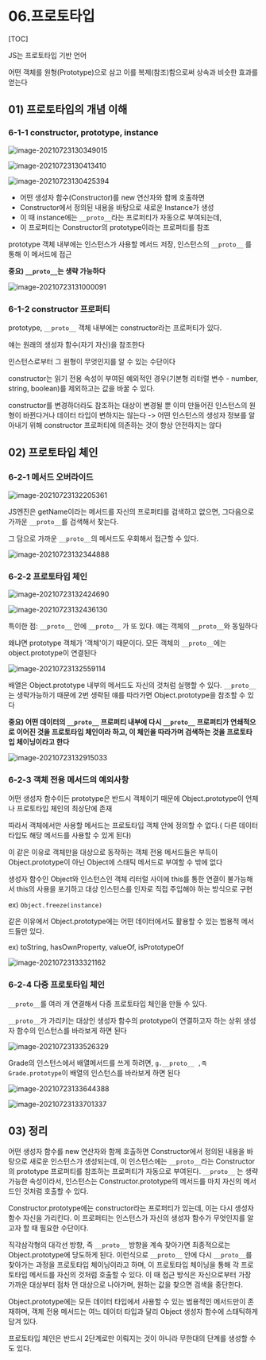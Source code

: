 # 06.프로토타입

[TOC]

JS는 프로토타입 기반 언어

어떤 객체를 원형(Prototype)으로 삼고 이를 복제(참조)함으로써 상속과 비슷한 효과를 얻는다



## 01) 프로토타입의 개념 이해

### 6-1-1 constructor, prototype, instance

![image-20210723130349015](06.프로토타입.assets/image-20210723130349015.png)

![image-20210723130413410](06.프로토타입.assets/image-20210723130413410.png)

![image-20210723130425394](06.프로토타입.assets/image-20210723130425394.png)

- 어떤 생성자 함수(Constructor)를  new 연산자와 함께 호출하면
- Constructor에서 정의된 내용을 바탕으로 새로운 Instance가 생성
- 이 때 instance에는 `__proto__`라는 프로퍼티가 자동으로 부여되는데,
- 이 프로퍼티는 Constructor의 prototype이라는 프로퍼티를 참조

prototype 객체 내부에는 인스턴스가 사용할 메서드 저장, 인스턴스의 `__proto__` 를 통해 이 메서드에 접근

__중요) `__proto__`는 생략 가능하다__

![image-20210723131000091](06.프로토타입.assets/image-20210723131000091.png)



### 6-1-2 constructor 프로퍼티

prototype, `__proto__` 객체 내부에는 constructor라는 프로퍼티가 있다.

얘는 원래의 생성자 함수(자기 자신)을 참조한다

인스턴스로부터 그 원형이 무엇인지를 알 수 있는 수단이다



constructor는 읽기 전용 속성이 부여된 예외적인 경우(기본형 리터럴 변수 - number, string, boolean)를 제외하고는 값을 바꿀 수 있다.

constructor를 변경하더라도 참조하는 대상이 변경될 뿐 이미 만들어진 인스턴스의 원형이 바뀐다거나 데이터 타입이 변하지는 않는다 -> 어떤 인스턴스의 생성자 정보를 알아내기 위해 constructor 프로퍼티에 의존하는 것이 항상 안전하지는 않다



## 02) 프로토타입 체인

### 6-2-1 메서드 오버라이드

![image-20210723132205361](06.프로토타입.assets/image-20210723132205361.png)

JS엔진은 getName이라는 메서드를 자신의 프로퍼티를 검색하고 없으면, 그다음으로 가까운 `__proto__`를 검색해서 찾는다.

그 담으로 가까운 `__proto__`의 메서드도 우회해서 접근할 수 있다.

![image-20210723132344888](06.프로토타입.assets/image-20210723132344888.png)



### 6-2-2 프로토타입 체인

![image-20210723132424690](06.프로토타입.assets/image-20210723132424690.png)

![image-20210723132436130](06.프로토타입.assets/image-20210723132436130.png)

특이한 점:  `__proto__` 안에 `__proto__` 가 또 있다. 얘는 객체의 `__proto__`와 동일하다

왜냐면 prototype 객체가 '객체'이기 때문이다. 모든 객체의 `__proto__`에는 object.prototype이 연결된다

![image-20210723132559114](06.프로토타입.assets/image-20210723132559114.png)

배열은 Object.prototype 내부의 메서드도 자신의 것처럼 실행할 수 있다. `__proto__`는 생략가능하기 때문에 2번 생략된 얘를 따라가면 Object.prototype을 참조할 수 있다



__중요) 어떤 데이터의 `__proto__` 프로퍼티 내부에 다시 `__proto__` 프로퍼티가 연쇄적으로 이어진 것을 프로토타입 체인이라 하고, 이 체인을 따라가며 검색하는 것을 프로토타입 체이닝이라고 한다__



![image-20210723132915033](06.프로토타입.assets/image-20210723132915033.png)



### 6-2-3 객체 전용 메서드의 예외사항

어떤 생성자 함수이든 prototype은 반드시 객체이기 때문에 Object.prototype이 언제나 프로토타입 체인의 최상단에 존재

따라서 객체에서만 사용할 메서드는 프로토타입 객체 안에 정의할 수 없다.( 다른 데이터 타입도 해당 메서드를 사용할 수 있게 된다)



이 같은 이유로 객체만을 대상으로 동작하는 객체 전용 메서드들은 부득이 Object.prototype이 아닌 Object에 스태틱 메서드로 부여할 수 밖에 없다

생성자 함수인 Object와 인스턴스인 객체 리터럴 사이에 this를 통한 연결이 불가능해서 this의 사용을 포기하고 대상 인스턴스를 인자로 직접 주입해야 하는 방식으로 구현

ex) `Object.freeze(instance)`

같은 이유에서 Object.prototype에는 어떤 데이터에서도 활용할 수 있는 범용적 메서드들만 있다.

ex) toString, hasOwnProperty, valueOf, isPrototypeOf

![image-20210723133321162](06.프로토타입.assets/image-20210723133321162.png)



### 6-2-4 다중 프로토타입 체인

`__proto__`를 여러 개 연결해서 다중 프로토타입 체인을 만들 수 있다.

`__proto__`가 가리키는 대상인 생성자 함수의 prototype이 연결하고자 하는 상위 생성자 함수의 인스턴스를 바라보게 하면 된다

![image-20210723133526329](06.프로토타입.assets/image-20210723133526329.png)

Grade의 인스턴스에서 배열메서드를 쓰게 하려면, `g.__proto__ ,즉 Grade.prototype`이 배열의 인스턴스를 바라보게 하면 된다

![image-20210723133644388](06.프로토타입.assets/image-20210723133644388.png)

![image-20210723133701337](06.프로토타입.assets/image-20210723133701337.png)

## 03) 정리

어떤 생성자 함수를 new 연산자와 함께 호출하면 Constructor에서 정의된 내용을 바탕으로 새로운 인스턴스가 생성되는데, 이 인스턴스에는 `__proto__`라는 Constructor의 prototype 프로퍼티를 참조하는 프로퍼티가 자동으로 부여된다. `__proto__` 는 생략 가능한 속성이라서, 인스턴스는 Constructor.prototype의 메서드를 마치 자신의 메서드인 것처럼 호출할 수 있다.

Constructor.prototype에는 constructor라는 프로퍼티가 있는데, 이는 다시 생성자 함수 자신을 가리킨다. 이 프로퍼티는 인스턴스가 자신의 생성자 함수가 무엇인지를 알고자 할 때 필요한 수단이다.

직각삼각형의 대각선 방향, 즉 `__proto__` 방향을 계속 찾아가면 최종적으로는 Object.prototype에 당도하게 된다. 이런식으로 `__proto__` 안에 다시 `__proto__`를 찾아가는 과정을 프로토타입 체이닝이라고 하며, 이 프로토타입 체이닝을 통해 각 프로토타입 메서드를 자신의 것처럼 호출할 수 있다. 이 때 접근 방식은 자신으로부터 가장 가까운 대상부터 점차 먼 대상으로 나아가며, 원하는 값을 찾으면 검색을 중단한다.

Object.prototype에는 모든 데이터 타입에서 사용할 수 있는 범용적인 메서드만이 존재하며, 객체 전용 메서드는 여느 데이터 타입과 달리 Object 생성자 함수에 스태틱하게 담겨 있다.

프로토타입 체인은 반드시 2단계로만 이뤄지는 것이 아니라 무한대의 단계를 생성할 수도 있다.